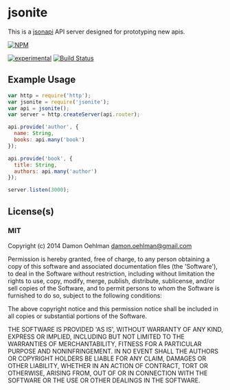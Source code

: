 # jsonite

This is a [jsonapi](http://jsonapi.org) API server designed for prototyping
new apis.


[![NPM](https://nodei.co/npm/jsonite.png)](https://nodei.co/npm/jsonite/)

[![experimental](https://img.shields.io/badge/stability-experimental-red.svg)](https://github.com/dominictarr/stability#experimental) [![Build Status](https://img.shields.io/travis/DamonOehlman/jsonite.svg?branch=master)](https://travis-ci.org/DamonOehlman/jsonite) 

## Example Usage

```js
var http = require('http');
var jsonite = require('jsonite');
var api = jsonite();
var server = http.createServer(api.router);

api.provide('author', {
  name: String,
  books: api.many('book')
});

api.provide('book', {
  title: String,
  authors: api.many('author')
});

server.listen(3000);


```

## License(s)

### MIT

Copyright (c) 2014 Damon Oehlman <damon.oehlman@gmail.com>

Permission is hereby granted, free of charge, to any person obtaining
a copy of this software and associated documentation files (the
'Software'), to deal in the Software without restriction, including
without limitation the rights to use, copy, modify, merge, publish,
distribute, sublicense, and/or sell copies of the Software, and to
permit persons to whom the Software is furnished to do so, subject to
the following conditions:

The above copyright notice and this permission notice shall be
included in all copies or substantial portions of the Software.

THE SOFTWARE IS PROVIDED 'AS IS', WITHOUT WARRANTY OF ANY KIND,
EXPRESS OR IMPLIED, INCLUDING BUT NOT LIMITED TO THE WARRANTIES OF
MERCHANTABILITY, FITNESS FOR A PARTICULAR PURPOSE AND NONINFRINGEMENT.
IN NO EVENT SHALL THE AUTHORS OR COPYRIGHT HOLDERS BE LIABLE FOR ANY
CLAIM, DAMAGES OR OTHER LIABILITY, WHETHER IN AN ACTION OF CONTRACT,
TORT OR OTHERWISE, ARISING FROM, OUT OF OR IN CONNECTION WITH THE
SOFTWARE OR THE USE OR OTHER DEALINGS IN THE SOFTWARE.
